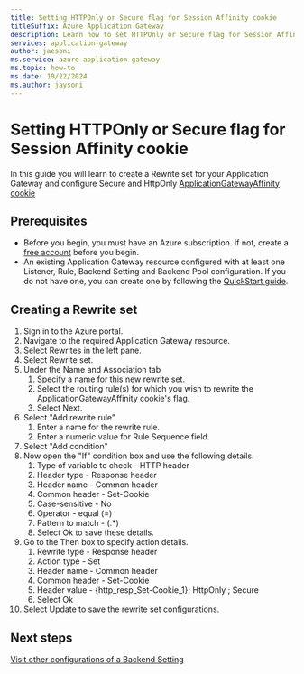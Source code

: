 ```yaml
---
title: Setting HTTPOnly or Secure flag for Session Affinity cookie
titleSuffix: Azure Application Gateway
description: Learn how to set HTTPOnly or Secure flag for Session Affinity cookie
services: application-gateway
author: jaesoni
ms.service: azure-application-gateway
ms.topic: how-to
ms.date: 10/22/2024
ms.author: jaysoni 
---
```


# Setting HTTPOnly or Secure flag for Session Affinity cookie
In this guide you will learn to create a Rewrite set for your Application Gateway and configure Secure and HttpOnly [ApplicationGatewayAffinity cookie](configuration-http-settings.md#cookie-based-affinity)


## Prerequisites
* Before you begin, you must have an Azure subscription. If not, create a [free account](https://azure.microsoft.com/free/?WT.mc_id=A261C142F) before you begin.
* An existing Application Gateway resource configured with at least one Listener, Rule, Backend Setting and Backend Pool configuration. If you do not have one, you can create one by following the [QuickStart guide](quick-create-portal.md).

## Creating a Rewrite set

1. Sign in to the Azure portal.
1. Navigate to the required Application Gateway resource.
1. Select Rewrites in the left pane.
1. Select Rewrite set.
1. Under the Name and Association tab
    1. Specify a name for this new rewrite set.
    1. Select the routing rule(s) for which you wish to rewrite the ApplicationGatewayAffinity cookie's flag.
    1. Select Next.
1. Select "Add rewrite rule"
    1. Enter a name for the rewrite rule.
    1. Enter a numeric value for Rule Sequence field.
1. Select "Add condition"
1. Now open the "If" condition box and use the following details.
    1. Type of variable to check - HTTP header
    1. Header type - Response header
    1. Header name - Common header
    1. Common header - Set-Cookie
    1. Case-sensitive - No
    1. Operator - equal (=)
    1. Pattern to match - (.*)
    1. Select Ok to save these details.
1. Go to the Then box to specify action details.
    1. Rewrite type - Response header
    1. Action type - Set
    1. Header name - Common header
    1. Common header - Set-Cookie
    1. Header value - {http_resp_Set-Cookie_1}; HttpOnly ; Secure
    1. Select Ok
1. Select Update to save the rewrite set configurations.


## Next steps
[Visit other configurations of a Backend Setting](configuration-http-settings.md)

